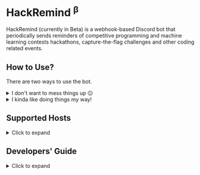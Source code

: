 <!-- markdownlint-disable MD033 -->

# HackRemind <sup>β</sup>

HackRemind (currently in Beta) is a webhook-based Discord bot that periodically
sends reminders of competitive programming and machine learning contests
hackathons, capture-the-flag challenges and other coding related events.

## How to Use?

There are two ways to use the bot.

<details>
   <summary>I don't want to mess things up 😐</summary>
   <br>

Join [IIIT Kota CodeBase's Discord Server][1] and
follow **#upcoming-competitions** to add the channel's updates to your server.

</details>

<details>
   <summary>I kinda like doing things my way!</summary>
   <br>

Head over to [developers' guide][2] to learn more.

</details>

## Supported Hosts

<details>
   <summary>Click to expand</summary>
   <br>

- [Advent of Code][3]
- [AtCoder][4]
- [AZsPCs][5]
- [Bubble Cup][6]
- [Reply Challenges][7]
- [CodeChef][8]
- [Codeforces][9]
- [Gym - Codeforces][10]
- [Codility][11]
- [CodinGame][12]
- [Google][13]
- [CTFtime][14]
- [Dare2Compete][15]
- [Devfolio][16]
- [Devpost][17]
- [DMOJ: Modern Online Judge][18]
- [E-Olymp][19]
- [Facebook][20]
- [HackerEarth][21]
- [HackerRank][22]
- [ICFP Programming Contest][23]
- [Kaggle][24]
- [LeetCode][25]
- [Kattis][26]
- [Project Euler][27]
- [Quora][28]
- [Russian AI Cup][29]
- [Sphere Online Judge (SPOJ)][30]
- [TLX][31]
- [Topcoder][32]

</details>

## Developers' Guide

<details>
   <summary>Click to expand</summary>
   <br>

This bot is an
[Azure Function App][33]
using Node.js as runtime. You can customize the following:

### Environment Variables

<!-- markdownlint-disable MD013 -->

|       Variable | Description                                                                                                                                                                                                                                                                      |                Possible Values, Defaults and Format                |
| -------------: | -------------------------------------------------------------------------------------------------------------------------------------------------------------------------------------------------------------------------------------------------------------------------------- | :----------------------------------------------------------------: |
|     `NODE_ENV` | Tells if the app is running in production or not. Note that [`dotenv`][34] is listed as a dev dependency and won't be available on production to extract variables from `.env` file, even if it is pushed, so you must set this to ensure that the app runs fine on server also. |              `development` (default) or `production`               |
|    `MONGO_URI` | Connection string (URI) of a MongoDB database. A database is required to store information about events which have been already pushed. You don't need to worry about the storage ([512MB][35] should suffice). The app will automatically remove old records.                   |                 [Connection String URI Format][36]                 |
| `CLIST_BEARER` | [CLIST][37] (Bearer Token) Authorization Header                                                                                                                                                                                                                                  |                 [`ApiKey clist-user:api-key`][38]                  |
|  `WEBHOOK_URL` | Discord Webhook URL (Ref. [Making a Webhook][39])                                                                                                                                                                                                                                |                `https://discord.com/api/webhooks/…`                |
|    `ICONS_URL` | A location containing icons of all [hosts][40]. Icon URL of the host is generated by this [mechanism][41].                                                                                                                                                                       |                           [default][42]                            |
|   `ONE_PX_IMG` | URL containing a 1px transparent image of at least 432px (required to fix width of embeds). (Ref. [Discord.js embed width is unreliable][43])                                                                                                                                    |                           [default][44]                            |
|  `CONCURRENCY` | The max number of tabs your environment can handle in a [Puppeteer][45] (Chromium) browser instance. High concurrency may result in failure (like socket hang up, EventEmitter memory leak) depending on free memory, processing power, network speed,..                         | any decimal value between `1` to `5` (both inclusive, default `4`) |

<!-- markdownlint-enable MD013 -->

### Notes

- On local setup, these settings can be modified by creating a `.env` file at
  the root of the project. [Ref.][46].
- On server, [create/modify application settings][47].
- All the environment settings having a default value are optional.
- Follow the [official Azure Function App documentation][48] to run and host the
  bot.
- You must use Linux consumption plan and deploy using remote build, otherwise
  Puppeteer won't work.
- You can modify [this cron expression][49] to make the bot run at different intervals.
- If you're stuck on something we might be of some help. Feel free to create a
  [new discussion][50].

</details>

[1]: https://discord.link/CodeBase
[2]: #developers-guide
[3]: https://adventofcode.com
[4]: https://atcoder.jp/contests
[5]: http://azspcs.com
[6]: https://www.bubblecup.org
[7]: https://challenges.reply.com
[8]: https://www.codechef.com/contests
[9]: https://codeforces.com/contests
[10]: https://codeforces.com/gyms
[11]: https://app.codility.com/programmers/challenges
[12]: https://www.codingame.com/multiplayer
[13]: https://codingcompetitions.withgoogle.com
[14]: https://ctftime.org
[15]: https://dare2compete.com
[16]: https://devfolio.co/hackathons
[17]: https://devpost.com/hackathons
[18]: https://dmoj.ca/contests
[19]: https://www.e-olymp.com/en/contests
[20]: https://www.facebook.com/codingcompetitions
[21]: https://www.hackerearth.com
[22]: https://www.hackerrank.com
[23]: http://icfpcontest.org
[24]: https://www.kaggle.com/competitions
[25]: https://leetcode.com/contest
[26]: https://open.kattis.com
[27]: https://projecteuler.net
[28]: https://www.quora.com/q/quoraprogrammingchallenge
[29]: https://russianaicup.ru
[30]: https://www.spoj.com/contests
[31]: https://tlx.toki.id/contests
[32]: https://www.topcoder.com/challenges
[33]: https://azure.microsoft.com/en-in/services/functions/
[34]: https://www.npmjs.com/package/dotenv
[35]: https://www.mongodb.com/pricing
[36]: https://docs.mongodb.com/manual/reference/connection-string/
[37]: https://clist.by/api/v2/doc/
[38]: https://developer.mozilla.org/en-US/docs/Web/HTTP/Headers/Authorization#syntax
[39]: https://support.discord.com/hc/en-us/articles/228383668-Intro-to-Webhooks
[40]: Notifier/tuners/hosts.tuner.js
[41]: Notifier/generators/index.js#L20
[42]: https://raw.githubusercontent.com/iiitkota-codebase/hackremind/main/assets/icons/
[43]: https://stackoverflow.com/a/66357227/11613622
[44]: https://github.com/iiitkota-codebase/hackremind/raw/main/assets/520x1-00000000.png
[45]: https://www.npmjs.com/package/puppeteer
[46]: .env.example
[47]: https://docs.microsoft.com/en-us/azure/azure-functions/functions-how-to-use-azure-function-app-settings?tabs=portal#settings
[48]: https://docs.microsoft.com/en-in/azure/azure-functions/
[49]: Notifier/function.json#L7
[50]: /discussions/new
